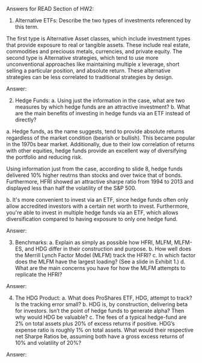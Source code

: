 Answers for READ Section of HW2:

1. Alternative ETFs: Describe the two types of investments referenced by this term.

The first type is Alternative Asset classes, which include investment types that provide exposure to real or tangible assets. These include real estate, commodities and preciouss metals, currencies, and private equity. The second type is Alternative strategies, which tend to use more unconventional approaches like maintaining multiple x leverage, short selling a particular position, and absolute return. These alternative strategies can be less correlated to traditional strategies by design.

Answer: 

2. Hedge Funds: 
a. Using just the information in the case, what are two measures by which hedge funds are an attractive investment?
b. What are the main benefits of investing in hedge funds via an ETF instead of directly?

a. Hedge funds, as the name suggests, tend to provide absolute returns regardless of the market condition (bearish or bullish). This became popular in the 1970s bear market. Additionally, due to their low correlation of returns with other equities, hedge funds provide an excellent way of diversifying the portfolio and reducing risk.

Using information just from the case, according to slide 8, hedge funds delivered 10% higher reutrns than stocks and over twice that of bonds. Furthermore, HFRI showed an attractive sharpe ratio from 1994 to 2013 and displayed less than half the volatility of the S&P 500.

b. It's more convenient to invest via an ETF, since hedge funds often only allow accredited investors with a certain net worth to invest. Furthermore, you're able to invest in multiple hedge funds via an ETF, which allows diversification compared to having exposure to only one hedge fund.

Answer: 

3. Benchmarks:
a. Explain as simply as possible how HFRI, MLFM, MLFM-ES, and HDG differ in their construction and purpose.
b. How well does the Merrill Lynch Factor Model (MLFM) track the HFRI?
c. In which factor does the MLFM have the largest loading? (See a slide in Exhibit 1.)
d. What are the main concerns you have for how the MLFM attempts to replicate the HFRI?

Answer: 

4. The HDG Product:
a. What does ProShares ETF, HDG, attempt to track? Is the tracking error small?
b. HDG is, by construction, delivering beta for investors. Isn’t the point of hedge funds to generate alpha? Then why would HDG be valuable?
c. The fees of a typical hedge-fund are 2% on total assets plus 20% of excess returns if positive. HDG’s expense ratio is roughly 1% on total assets. What would their respective net Sharpe Ratios be, assuming both have a gross excess returns of 10% and volatility of 20%?

Answer: 

